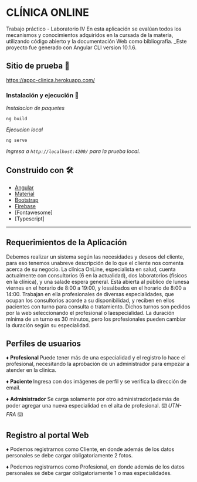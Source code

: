 <h1>CLÍNICA ONLINE</h1>
Trabajo práctico - Laboratorio IV
En esta aplicación se evalúan todos los mecanismos y conocimientos adquiridos en la cursada de la materia, utilizando código abierto y la documentación Web como bibliografía.
_Este proyecto fue generado con Angular CLI version 10.1.6.

## Sitio de prueba 🚀

https://appc-clinica.herokuapp.com/

### Instalación y ejecución 🔧

_Instalacion de paquetes_

```
ng build
```

_Ejecucion local_

```
ng serve
```

_Ingresa a `http://localhost:4200/` para la prueba local._

## Construido con 🛠️

* [Angular](https://angular.io/docs)
* [Material](https://material.angular.io/)
* [Bootstrap](https://getbootstrap.com/docs/3.3/)
* [Firebase](https://firebase.google.com/docs)
* [Fontawesome]
* [Typescript]

---
## Requerimientos de la Aplicación
Debemos realizar un sistema según las necesidades y deseos del cliente, para eso tenemos unabreve descripción de lo que el cliente nos comenta acerca de su negocio.
La clínica OnLine, especialista en salud, cuenta actualmente con consultorios (6 en la actualidad), dos laboratorios (físicos en la clínica), y una salade espera general. Está abierta al público de lunesa viernes en el horario de 8:00 a 19:00, y lossábados en el horario de 8:00 a 14:00.
Trabajan en ella profesionales de diversas especialidades, que ocupan los consultorios acorde a su disponibilidad, y reciben en ellos pacientes con turno para consulta o tratamiento. Dichos turnos son pedidos por la web seleccionando el profesional o laespecialidad. La duración mínima de un turno es 30 minutos, pero los profesionales pueden cambiar la duración según su especialidad.


## Perfiles de usuarios

♦ <strong> Profesional </strong> Puede tener más de una especialidad y el registro lo hace el profesional, necesitando la aprobación de un administrador para empezar a atender en la clinica.

♦ <strong> Paciente </strong> Ingresa con dos imágenes de perfil y se verifica la dirección de email.

♦ <strong> Administrador </strong> Se carga solamente por otro administrador)además de poder agregar una nueva especialidad en el alta de profesional.
⌨️ _UTN-FRA_ ⌨️

## Registro al portal Web

♦ Podemos registrarnos como Cliente, en donde además de los datos personales se debe cargar obligatoriamente 2 fotos.
 <img src="../assets/readme/resgistroPaciente.png" alt="">

 ♦ Podemos registrarnos como Profesional, en donde además de los datos personales se debe cargar obligatoriamente 1 o mas especialidades.

 <img src="../assets/readme/registroProfesional.png" alt="">

